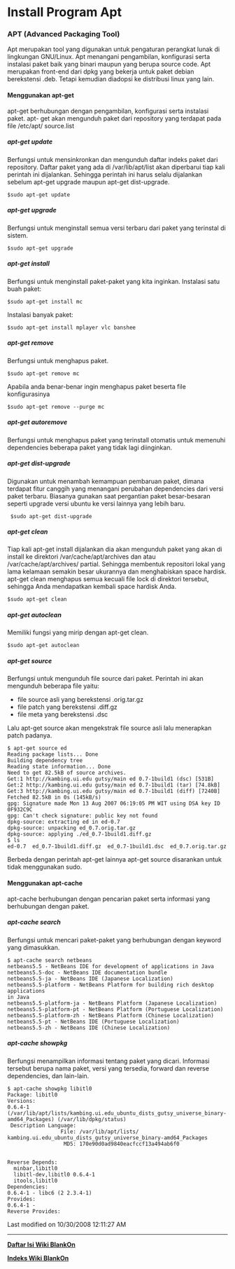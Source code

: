 # Install Program Apt

### APT (Advanced Packaging Tool)
Apt merupakan tool yang digunakan untuk pengaturan perangkat lunak di lingkungan GNU/Linux. Apt menangani pengambilan, konfigurasi serta instalasi 
paket baik yang binari maupun yang berupa source code. Apt merupakan front-end dari dpkg yang bekerja untuk paket debian berekstensi .deb. Tetapi 
kemudian diadopsi ke distribusi linux yang lain.

#### Menggunakan apt-get
apt-get berhubungan dengan pengambilan, konfigurasi serta instalasi paket. apt- get akan mengunduh paket dari repository yang terdapat pada file 
/etc/apt/ source.list

##### apt-get update
Berfungsi untuk mensinkronkan dan mengunduh daftar indeks paket dari repository. Daftar paket yang ada di /var/lib/apt/list 
akan diperbarui tiap kali perintah ini dijalankan. Sehingga perintah ini harus selalu dijalankan sebelum apt-get upgrade maupun apt-get dist-upgrade. 

`$sudo apt-get update`

##### apt-get upgrade
Berfungsi untuk menginstall semua versi terbaru dari paket yang terinstal di sistem.

`$sudo apt-get upgrade`

##### apt-get install
Berfungsi untuk menginstall paket-paket yang kita inginkan. Instalasi satu buah paket:

`$sudo apt-get install mc`

Instalasi banyak paket:

`$sudo apt-get install mplayer vlc banshee`

##### apt-get remove

Berfungsi untuk menghapus paket.

`$sudo apt-get remove mc`

Apabila anda benar-benar ingin menghapus paket beserta file konfigurasinya

`$sudo apt-get remove --purge mc`

##### apt-get autoremove

Berfungsi untuk menghapus paket yang terinstall otomatis untuk memenuhi dependencies beberapa paket yang tidak lagi diinginkan.

##### apt-get dist-upgrade

Digunakan untuk menambah kemampuan pembaruan paket, dimana terdapat fitur canggih yang menangani perubahan dependencies dari versi paket terbaru. 
Biasanya gunakan saat pergantian paket besar-besaran seperti upgrade versi ubuntu ke versi lainnya yang lebih baru.

` $sudo apt-get dist-upgrade`

##### apt-get clean
Tiap kali apt-get install dijalankan dia akan mengunduh paket yang akan di install ke direktori /var/cache/apt/archives dan atau 
/var/cache/apt/archives/ partial. Sehingga membentuk repositori lokal yang lama kelamaan semakin besar ukurannya dan menghabiskan space hardisk. 
apt-get clean menghapus semua kecuali file lock di direktori tersebut, sehingga Anda mendapatkan kembali space hardisk Anda.

`$sudo apt-get clean`

##### apt-get autoclean

Memiliki fungsi yang mirip dengan apt-get clean.

`$sudo apt-get autoclean`

##### apt-get source

Berfungsi untuk mengunduh file source dari paket. Perintah ini akan mengunduh beberapa file yaitu:

  * file source asli yang berekstensi .orig.tar.gz
  * file patch yang berekstensi .diff.gz
  * file meta yang berekstensi .dsc

Lalu apt-get source akan mengekstrak file source asli lalu menerapkan patch padanya.

```
$ apt-get source ed
Reading package lists... Done
Building dependency tree
Reading state information... Done
Need to get 82.5kB of source archives.
Get:1 http://kambing.ui.edu gutsy/main ed 0.7-1build1 (dsc) [531B]
Get:2 http://kambing.ui.edu gutsy/main ed 0.7-1build1 (tar) [74.8kB]
Get:3 http://kambing.ui.edu gutsy/main ed 0.7-1build1 (diff) [7240B]
Fetched 82.5kB in 0s (145kB/s)
gpg: Signature made Mon 13 Aug 2007 06:19:05 PM WIT using DSA key ID 0F932C9C
gpg: Can't check signature: public key not found
dpkg-source: extracting ed in ed-0.7
dpkg-source: unpacking ed_0.7.orig.tar.gz
dpkg-source: applying ./ed_0.7-1build1.diff.gz
$ ls
ed-0.7  ed_0.7-1build1.diff.gz  ed_0.7-1build1.dsc  ed_0.7.orig.tar.gz
```

Berbeda dengan perintah apt-get lainnya apt-get source disarankan untuk tidak menggunakan sudo.

#### Menggunakan apt-cache
apt-cache berhubungan dengan pencarian paket serta informasi yang berhubungan dengan paket.

##### apt-cache search
Berfungsi untuk mencari paket-paket yang berhubungan dengan keyword yang dimasukkan.

```
$ apt-cache search netbeans
netbeans5.5 - NetBeans IDE for development of applications in Java
netbeans5.5-doc - NetBeans IDE documentation bundle
netbeans5.5-ja - NetBeans IDE (Japanese Localization)
netbeans5.5-platform - NetBeans Platform for building rich desktop applications
in Java
netbeans5.5-platform-ja - NetBeans Platform (Japanese Localization)
netbeans5.5-platform-pt - NetBeans Platform (Portuguese Localization)
netbeans5.5-platform-zh - NetBeans Platform (Chinese Localization)
netbeans5.5-pt - NetBeans IDE (Portuguese Localization)
netbeans5.5-zh - NetBeans IDE (Chinese Localization)
```

##### apt-cache showpkg
Berfungsi menampilkan informasi tentang paket yang dicari. Informasi tersebut berupa nama paket, versi yang tersedia, forward dan reverse 
dependencies, dan lain-lain.

```
$ apt-cache showpkg libitl0
Package: libitl0
Versions:
0.6.4-1 (/var/lib/apt/lists/kambing.ui.edu_ubuntu_dists_gutsy_universe_binary-
amd64_Packages) (/var/lib/dpkg/status)
 Description Language:
                 File: /var/lib/apt/lists/
kambing.ui.edu_ubuntu_dists_gutsy_universe_binary-amd64_Packages
                  MD5: 170e90d0ad9840eacfccf13a494ab6f0


Reverse Depends:
  minbar,libitl0
  libitl-dev,libitl0 0.6.4-1
  itools,libitl0
Dependencies:
0.6.4-1 - libc6 (2 2.3.4-1)
Provides:
0.6.4-1 -
Reverse Provides:
```

Last modified on 10/30/2008 12:11:27 AM

---
[**Daftar Isi Wiki BlankOn**](/wiki/DaftarIsi/index.html)
 
[**Indeks Wiki BlankOn**](/wiki/Indeks.html)



